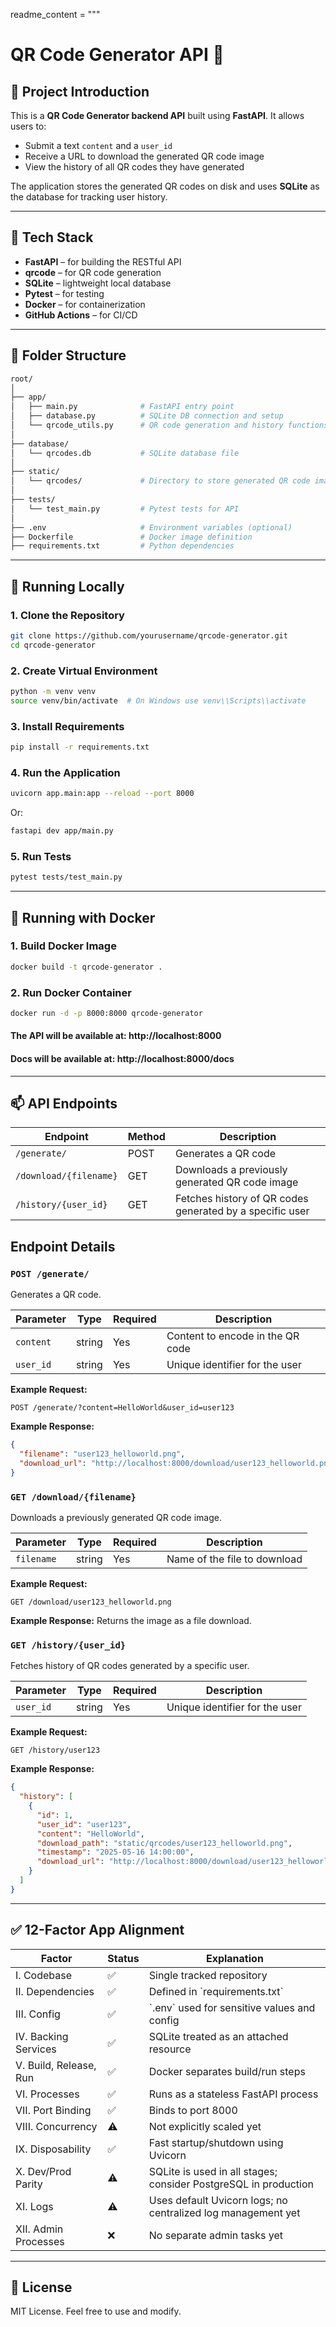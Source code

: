readme_content = """

# QR Code Generator API 🔗

## 📌 Project Introduction

This is a **QR Code Generator backend API** built using **FastAPI**. It allows users to:

- Submit a text `content` and a `user_id`
- Receive a URL to download the generated QR code image
- View the history of all QR codes they have generated

The application stores the generated QR codes on disk and uses **SQLite** as the database for tracking user history.

---

## 🧰 Tech Stack

- **FastAPI** – for building the RESTful API
- **qrcode** – for QR code generation
- **SQLite** – lightweight local database
- **Pytest** – for testing
- **Docker** – for containerization
- **GitHub Actions** – for CI/CD

---

## 📁 Folder Structure

```bash
root/
│
├── app/
│   ├── main.py              # FastAPI entry point
│   ├── database.py          # SQLite DB connection and setup
│   └── qrcode_utils.py      # QR code generation and history functions
│
├── database/
│   └── qrcodes.db           # SQLite database file
│
├── static/
│   └── qrcodes/             # Directory to store generated QR code images
│
├── tests/
│   └── test_main.py         # Pytest tests for API
│
├── .env                     # Environment variables (optional)
├── Dockerfile               # Docker image definition
├── requirements.txt         # Python dependencies
```

---

## 🚀 Running Locally

### 1. Clone the Repository

```bash
git clone https://github.com/yourusername/qrcode-generator.git
cd qrcode-generator
```

### 2. Create Virtual Environment

```bash
python -m venv venv
source venv/bin/activate  # On Windows use venv\\Scripts\\activate
```

### 3. Install Requirements

```bash
pip install -r requirements.txt
```

### 4. Run the Application

```bash
uvicorn app.main:app --reload --port 8000
```

Or:

```bash
fastapi dev app/main.py
```

### 5. Run Tests

```bash
pytest tests/test_main.py
```

---

## 🐳 Running with Docker

### 1. Build Docker Image

```bash
docker build -t qrcode-generator .
```

### 2. Run Docker Container

```bash
docker run -d -p 8000:8000 qrcode-generator
```

#### The API will be available at: http://localhost:8000

#### Docs will be available at: http://localhost:8000/docs

---

## 📫 API Endpoints

| Endpoint               | Method | Description                                              |
| ---------------------- | ------ | -------------------------------------------------------- |
| `/generate/`           | POST   | Generates a QR code                                      |
| `/download/{filename}` | GET    | Downloads a previously generated QR code image           |
| `/history/{user_id}`   | GET    | Fetches history of QR codes generated by a specific user |

## Endpoint Details

### `POST /generate/`

Generates a QR code.

| Parameter | Type   | Required | Description                      |
| --------- | ------ | -------- | -------------------------------- |
| `content` | string | Yes      | Content to encode in the QR code |
| `user_id` | string | Yes      | Unique identifier for the user   |

**Example Request:**

```
POST /generate/?content=HelloWorld&user_id=user123
```

**Example Response:**

```json
{
  "filename": "user123_helloworld.png",
  "download_url": "http://localhost:8000/download/user123_helloworld.png"
}
```

### `GET /download/{filename}`

Downloads a previously generated QR code image.

| Parameter  | Type   | Required | Description                  |
| ---------- | ------ | -------- | ---------------------------- |
| `filename` | string | Yes      | Name of the file to download |

**Example Request:**

```
GET /download/user123_helloworld.png
```

**Example Response:**
Returns the image as a file download.

### `GET /history/{user_id}`

Fetches history of QR codes generated by a specific user.

| Parameter | Type   | Required | Description                    |
| --------- | ------ | -------- | ------------------------------ |
| `user_id` | string | Yes      | Unique identifier for the user |

**Example Request:**

```
GET /history/user123
```

**Example Response:**

```json
{
  "history": [
    {
      "id": 1,
      "user_id": "user123",
      "content": "HelloWorld",
      "download_path": "static/qrcodes/user123_helloworld.png",
      "timestamp": "2025-05-16 14:00:00",
      "download_url": "http://localhost:8000/download/user123_helloworld.png"
    }
  ]
}
```

---

## ✅ 12-Factor App Alignment

| Factor                 | Status | Explanation                                                     |
| ---------------------- | ------ | --------------------------------------------------------------- |
| I. Codebase            | ✅     | Single tracked repository                                       |
| II. Dependencies       | ✅     | Defined in \`requirements.txt\`                                 |
| III. Config            | ✅     | \`.env\` used for sensitive values and config                   |
| IV. Backing Services   | ✅     | SQLite treated as an attached resource                          |
| V. Build, Release, Run | ✅     | Docker separates build/run steps                                |
| VI. Processes          | ✅     | Runs as a stateless FastAPI process                             |
| VII. Port Binding      | ✅     | Binds to port 8000                                              |
| VIII. Concurrency      | ⚠️     | Not explicitly scaled yet                                       |
| IX. Disposability      | ✅     | Fast startup/shutdown using Uvicorn                             |
| X. Dev/Prod Parity     | ⚠️     | SQLite is used in all stages; consider PostgreSQL in production |
| XI. Logs               | ⚠️     | Uses default Uvicorn logs; no centralized log management yet    |
| XII. Admin Processes   | ❌     | No separate admin tasks yet                                     |

---

## 📄 License

MIT License. Feel free to use and modify.
